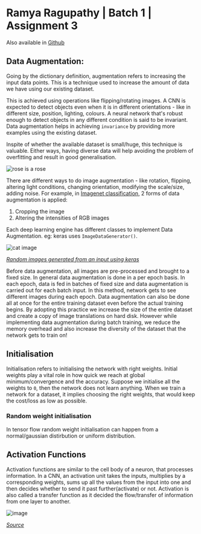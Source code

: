 # Ramya Ragupathy | Batch 1 | Assignment 3
Also available in [Github](https://github.com/ramyaragupathy/mlblr-eip/blob/master/session-3/RAMYA_BATCH_1_ASSIGNMENT3.md)

## Data Augmentation:
Going by the dictionary definition, augmentation refers to increasing the input data points. This is a technique used to increase the amount of data we have using our existing dataset.

This is achieved using operations like flipping/rotating images. A CNN is expected to detect objects even when it is in different orientations - like in different size, position, lighting, colours. A neural network that's robust enough to detect objects in any different condition is said to be invariant. Data augmentation helps in achieving `invariance` by providing more examples using the existing dataset.

Inspite of whether the available dataset is small/huge, this technique is valuable. Either ways, having diverse data will help avoiding the problem of overfitting and result in good generalisation.

![rose is a rose](https://media.giphy.com/media/kkFmE8jN0Ygco/giphy.gif)

There are different ways to do image augmentation - like rotation, flipping, altering light conditions, changing orientation, modifying the scale/size, adding noise. For example, in [Imagenet classification](http://papers.nips.cc/paper/4824-imagenet-classification-with-deep-convolutional-neural-networks.pdf), 2 forms of data augmentation is applied:
 1. Cropping the image
 2. Altering the intensities of RGB images

Each deep learning engine has different classes to implement Data Augmentation. eg: keras uses `ImageDataGenerator()`.

![cat image](https://user-images.githubusercontent.com/12103383/39521104-c50c2718-4e2a-11e8-996c-9a369d11631f.png)

_[Random images generated from an input using keras](https://blog.keras.io/)_

Before data augmentation, all images are pre-processed and brought to a fixed size. In general data augmentation is done in a per epoch basis. In each epoch, data is fed in batches of fixed size and data augmentation is carried out for each batch input. In this method, network gets to see different images during each epoch. Data augmentation can also be done all at once for the entire training dataset even before the actual training begins. By adopting this practice we increase the size of the entire dataset and create a copy of image translations on hard disk. However while implementing data augmentation during batch training, we reduce the memory overhead and also increase the diversity of the dataset that the network gets to train on!

## Initialisation

Initialisation refers to initialising the network with right weights. Initial weights play a vital role in how quick we reach at global minimum/convergence and the accuracy. Suppose we initialise all the weights to `0`, then the network does not learn anything. When we train a network for a dataset, it implies choosing the right weights, that would keep the cost/loss as low as possible.

### Random weight initialisation

In tensor flow random weight initialisation can happen from a normal/gaussian distirbution or uniform distribution.


## Activation Functions

Activation functions are similar to the cell body of a neuron, that processes information. In a CNN, an activation unit takes the inputs, multiplies by a corresponding weights, sums up all the values from the input into one and then decides whether to send it past further(activate) or not. Activation is also called a transfer function as it decided the flow/transfer of information from one layer to another.

![image](https://user-images.githubusercontent.com/12103383/39525095-ac7d045c-4e38-11e8-8409-283979937fd8.png)

_[Source](http://shodhganga.inflibnet.ac.in/bitstream/10603/48/6/chaper%204_c%20b%20bangal.pdf)_

